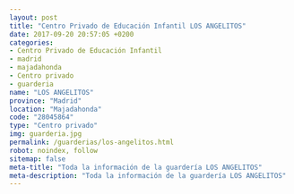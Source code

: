 ```yaml
---
layout: post
title: "Centro Privado de Educación Infantil LOS ANGELITOS"
date: 2017-09-20 20:57:05 +0200
categories:
- Centro Privado de Educación Infantil
- madrid
- majadahonda
- Centro privado
- guarderia
name: "LOS ANGELITOS"
province: "Madrid"
location: "Majadahonda"
code: "28045864"
type: "Centro privado"
img: guarderia.jpg
permalink: /guarderias/los-angelitos.html
robot: noindex, follow
sitemap: false
meta-title: "Toda la información de la guardería LOS ANGELITOS"
meta-description: "Toda la información de la guardería LOS ANGELITOS"
---
```

